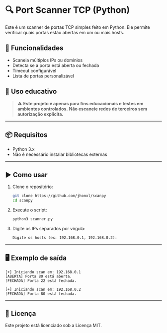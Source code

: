 # 🔍 Port Scanner TCP (Python)

Este é um scanner de portas TCP simples feito em Python. Ele permite verificar quais portas estão abertas em um ou mais hosts.

## 🚀 Funcionalidades

- Scaneia múltiplos IPs ou domínios
- Detecta se a porta está aberta ou fechada
- Timeout configurável
- Lista de portas personalizável

## 🧠 Uso educativo

> ⚠️ **Este projeto é apenas para fins educacionais e testes em ambientes controlados.**
> **Não escaneie redes de terceiros sem autorização explícita.**

---

## 📦 Requisitos

- Python 3.x
- Não é necessário instalar bibliotecas externas

---

## ▶️ Como usar

1. Clone o repositório:
   ```bash
   git clone https://github.com/jhonxl/scanpy
   cd scanpy
   ```

2. Execute o script:
   ```bash
   python3 scanner.py
   ```

3. Digite os IPs separados por vírgula:
   ```
   Digite os hosts (ex: 192.168.0.1, 192.168.0.2): 
   ```

---

## 🖥️ Exemplo de saída

```text
[+] Iniciando scan em: 192.168.0.1
[ABERTA] Porta 80 está aberta.
[FECHADA] Porta 22 está fechada.

[+] Iniciando scan em: 192.168.0.2
[FECHADA] Porta 80 está fechada.
```

---

## 📄 Licença

Este projeto está licenciado sob a Licença MIT.
